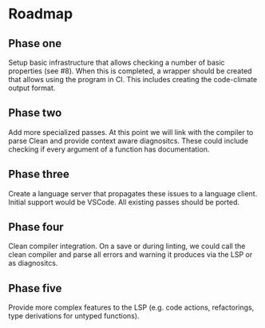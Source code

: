 # Roadmap
## Phase one
Setup basic infrastructure that allows checking a number of basic properties (see #8). When this is completed, a
wrapper should be created that allows using the program in CI. This includes creating the code-climate output format.

## Phase two
Add more specialized passes. At this point we will link with the compiler to parse Clean and provide context aware
diagnositcs. These could include checking if every argument of a function has documentation.

## Phase three
Create a language server that propagates these issues to a language client. Initial support would be VSCode. All
existing passes should be ported.

## Phase four
Clean compiler integration. On a save or during linting, we could call the clean compiler and parse all errors and
warning it produces via the LSP or as diagnositcs.

## Phase five
Provide more complex features to the LSP (e.g. code actions, refactorings, type derivations for untyped functions).
